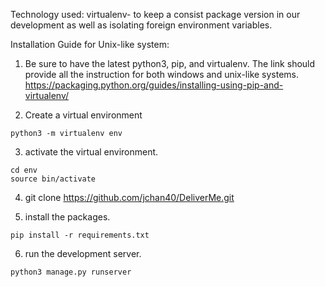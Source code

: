 Technology used:
virtualenv- to keep a consist package version in our development as well as isolating foreign environment variables.

Installation Guide for Unix-like system:

1. Be sure to have the latest python3, pip, and virtualenv. The link should provide all the instruction for both windows and unix-like systems. https://packaging.python.org/guides/installing-using-pip-and-virtualenv/

2. Create a virtual environment
```
python3 -m virtualenv env
```

3. activate the virtual environment.
```
cd env
source bin/activate
```

4. git clone https://github.com/jchan40/DeliverMe.git

5. install the packages.
```
pip install -r requirements.txt
```

6. run the development server.
```
python3 manage.py runserver
```
